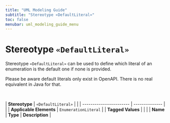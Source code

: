 ```yaml
---
title: "UML Modeling Guide"
subtitle: "Stereotype «DefaultLiteral»"
toc: false
menubar: uml_modeling_guide_menu
---
```


# Stereotype `«DefaultLiteral»`
Stereotype `«DefaultLiteral»` can be used to define which literal of an enumeration is the default one if none is provided. 

Please be aware default literals only exist in OpenAPI. There is no real equivalent in Java for that.

<br>

| **Stereotype**          | `«DefaultLiteral»` | |
| ----------------------- | -------------- | |
| **Applicable Elements** | `EnumerationLiteral`        |
| **Tagged Values**       |                       |                                                                                                                                                                                                          |
| **Name**                | **Type**              | **Description**                                                                                                                                                                                          |


    